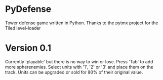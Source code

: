 PyDefense
=========
Tower defense game written in Python.
Thanks to the pytmx project for the Tiled level-loader

Version 0.1
===========
Currently 'playable' but there is no way to win or lose. Press 'Tab' to add more spherenemies. 
Select units with '1', '2' or '3' and place them on the track. Units can be upgraded or sold for 
80% of their original value.
